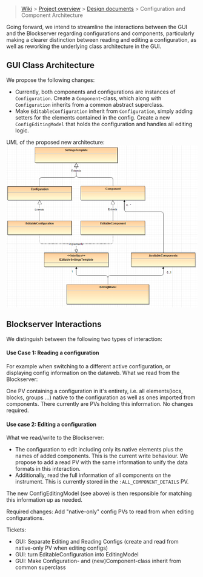 > [Wiki](Home) > [Project overview](Project-Overview) > [Design documents](Design-Documents) > Configuration and Component Architecture


Going forward, we intend to streamline the interactions between the GUI and the Blockserver regarding configurations and components, particularly making a clearer distinction between reading and editing a configuration, as well as reworking the underlying class architecture in the GUI.

## GUI Class Architecture

We propose the following changes:
- Currently, both components and configurations are instances of `Configuration`. Create a `Component`-class, which along with `Configuration` inherits from a common abstract superclass.
- Make `EditableConfiguration` inherit from `Configuration`, simply adding setters for the elements contained in the config. Create a new `ConfigEditingModel` that holds the configuration and handles all editing logic.

UML of the proposed new architecture:
![a](design_documents\images\Configuration-and-Component-Architecture\config_architecture.png)

## Blockserver Interactions
We distinguish between the following two types of interaction:

#### Use Case 1: Reading a configuration
For example when switching to a different active configuration, or displaying config information on the dataweb. What we read from the Blockserver:

One PV containing a configuration in it's entirety, i.e. all elements(iocs, blocks, groups ...) native to the configuration as well as ones imported from components.
There currently are PVs holding this information. No changes required.

#### Use case 2: Editing a configuration

What we read/write to the Blockserver:

- The configuration to edit including only its native elements plus the names of added components. This is the current write behaviour. We propose to add a read PV with the same information to unify the data formats in this interaction.
- Additionally, read the full information of all components on the instrument. This is currently stored in the `:ALL_COMPONENT_DETAILS` PV.

The new ConfigEditingModel (see above) is then responsible for matching this information up as needed.

Required changes:
Add "native-only" config PVs to read from when editing configurations.

Tickets:
- GUI: Separate Editing and Reading Configs (create and read from native-only PV when editing configs)
- GUI: turn EditableConfiguration into EditingModel
- GUI: Make Configuration- and (new)Component-class inherit from common superclass
